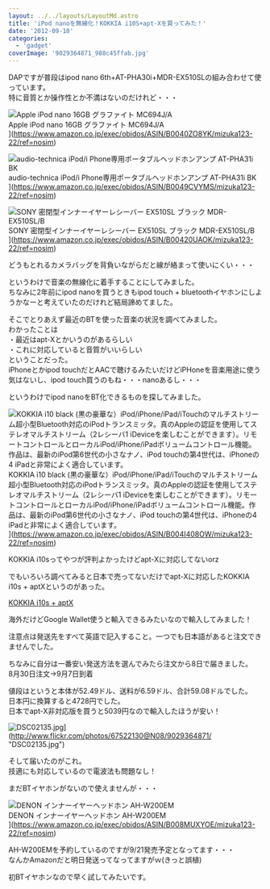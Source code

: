 ```yaml
---
layout: ../../layouts/LayoutMd.astro
title: 'iPod nanoを無線化！KOKKIA i10S+apt-Xを買ってみた！'
date: '2012-09-10'
categories:
  - 'gadget'
coverImage: '9029364871_988c45ffab.jpg'
---
```


DAPですが普段はipod nano 6th+AT-PHA30i+MDR-EX510SLの組み合わせて使っています。  
特に音質とか操作性とか不満はないのだけれど・・・

![Apple iPod nano 16GB グラファイト MC694J/A](/archive/images/41zwM26SknL._SL75_.jpg)  
Apple iPod nano 16GB グラファイト MC694J/A  
](https://www.amazon.co.jp/exec/obidos/ASIN/B0040ZO8YK/mizuka123-22/ref=nosim)

![audio-technica iPod/i Phone専用ポータブルヘッドホンアンプ  AT-PHA31i BK](/archive/images/314GW7wQT7L._SL75_.jpg)  
audio-technica iPod/i Phone専用ポータブルヘッドホンアンプ AT-PHA31i BK  
](https://www.amazon.co.jp/exec/obidos/ASIN/B0049CVYMS/mizuka123-22/ref=nosim)

![SONY 密閉型インナーイヤーレシーバー EX510SL ブラック MDR-EX510SL/B](/archive/images/310uTEQxNTL._SL75_.jpg)  
SONY 密閉型インナーイヤーレシーバー EX510SL ブラック MDR-EX510SL/B  
](https://www.amazon.co.jp/exec/obidos/ASIN/B00420UAOK/mizuka123-22/ref=nosim)

どうもとれるカメラバッグを背負いながらだと線が絡まって使いにくい・・・

というわけで音楽の無線化に着手することにしてみました。  
ちなみに2年前にipod nanoを買うときもipod touch + bluetoothイヤホンにしようかなーと考えていたのだけれど結局諦めてました。

そこでとりあえず最近のBTを使った音楽の状況を調べてみました。  
わかったことは  
・最近はapt-Xとかいうのがあるらしい  
・これに対応していると音質がいいらしい  
ということだった。  
iPhoneとかipod touchだとAACで聴けるみたいだけどiPHoneを音楽用途に使う気はないし、ipod touch買うのもね・・・nanoあるし・・・

というわけでipod nanoをBT化できるものを探してみました。

![KOKKIA i10 black (黒の豪華な）iPod/iPhone/iPad/iTouchのマルチストリーム超小型Bluetooth対応のiPodトランスミッタ。真のAppleの認証を使用してステレオマルチストリーム（2レシーバ1 iDeviceを楽しむことができます）。リモートコントロールとローカルiPod/iPhone/iPadボリュームコントロール機能。作品は、最新のiPod第6世代の小さなナノ、iPod touchの第4世代は、iPhoneの4 iPadと非常によく適合しています。](/archive/images/4100SMAPalL._SL75_.jpg)  
KOKKIA i10 black (黒の豪華な）iPod/iPhone/iPad/iTouchのマルチストリーム超小型Bluetooth対応のiPodトランスミッタ。真のAppleの認証を使用してステレオマルチストリーム（2レシーバ1 iDeviceを楽しむことができます）。リモートコントロールとローカルiPod/iPhone/iPadボリュームコントロール機能。作品は、最新のiPod第6世代の小さなナノ、iPod touchの第4世代は、iPhoneの4 iPadと非常によく適合しています。  
](https://www.amazon.co.jp/exec/obidos/ASIN/B004I408OW/mizuka123-22/ref=nosim)

KOKKIA i10sってやつが評判よかったけどapt-Xに対応してないorz

でもいろいろ調べてみると日本で売ってないだけでapt-Xに対応したKOKKIA i10s + aptXというのがあった。

[KOKKIA i10s + aptX](http://store.kokkia.com/i10stinybluetoothipodtransmitterforipodiphoneipaditouchwithtrueappleauthenticationremotecontrolsandl-6.aspx)

海外だけどGoogle Wallet使うと輸入できるみたいなので輸入してみました！

注意点は発送先をすべて英語で記入すること。一つでも日本語があると注文できませんでした。

ちなみに自分は一番安い発送方法を選んでみたら注文から8日で届きました。  
8月30日注文→9月7日到着

値段はというと本体が52.49ドル、送料が6.59ドル、合計59.08ドルでした。  
日本円に換算すると4728円でした。  
日本でapt-X非対応版を買うと5039円なので輸入したほうが安い！

![DSC02135.jpg](/archive/images/9029364871_988c45ffab.jpg)](http://www.flickr.com/photos/67522130@N08/9029364871/ "DSC02135.jpg")

そして届いたのがこれ。  
技適にも対応しているので電波法も問題なし！

まだBTイヤホンがないので使えませんが・・・

![DENON インナーイヤーヘッドホン AH-W200EM](/archive/images/413IQSbcFhL._SL75_.jpg)  
DENON インナーイヤーヘッドホン AH-W200EM  
](https://www.amazon.co.jp/exec/obidos/ASIN/B008MUXYOE/mizuka123-22/ref=nosim)

AH-W200EMを予約しているのですが9/21発売予定となってます・・・  
なんかAmazonだと明日発送ってなってますがｗ(きっと誤植)

初BTイヤホンなので早く試してみたいです。
